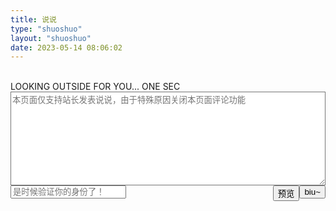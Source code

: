 ```yaml
---
title: 说说
type: "shuoshuo"
layout: "shuoshuo"
date: 2023-05-14 08:06:02
---
```

<script>
var img="";
var appID="giUOYfKbZte4iUcuZeWHv5V0-MdYXbMMI";
var appKEY="PaThTOIHI3iksEz1c4wu4RBs";
var per="5";
var username="EveSunMaple";
</script>
<link rel="stylesheet" href="/src/shuoshuov1.1.css" media="all">
<script src="https://cdn.jsdelivr.net/npm/leancloud-storage@4.5.3/dist/av-min.js"></script>
<script type="text/javascript" src="/src/os.js"></script>
<script type="text/javascript" src="/src/shuoshuov2.1.1.js"></script>
<body>
  <div id="lazy">
    <div class="preloader" style="opacity: 1; ">
  <svg version="1.1" id="sun" xmlns="http://www.w3.org/2000/svg" xmlns:xlink="http://www.w3.org/1999/xlink" x="0px" y="0px" width="10px" height="10px" viewBox="0 0 10 10" enable-background="new 0 0 10 10" xml:space="preserve" style="opacity: 1; margin-left: 0px; margin-top: 0px;">
    <g>
      <path fill="none" d="M6.942,3.876c-0.4-0.692-1.146-1.123-1.946-1.123c-0.392,0-0.779,0.104-1.121,0.301c-1.072,0.619-1.44,1.994-0.821,3.067C3.454,6.815,4.2,7.245,5,7.245c0.392,0,0.779-0.104,1.121-0.301C6.64,6.644,7.013,6.159,7.167,5.581C7.321,5,7.243,4.396,6.942,3.876z M6.88,5.505C6.745,6.007,6.423,6.427,5.973,6.688C5.676,6.858,5.34,6.948,5,6.948c-0.695,0-1.343-0.373-1.69-0.975C2.774,5.043,3.093,3.849,4.024,3.312C4.32,3.14,4.656,3.05,4.996,3.05c0.695,0,1.342,0.374,1.69,0.975C6.946,4.476,7.015,5,6.88,5.505z"></path>
      <path fill="none" d="M8.759,2.828C8.718,2.757,8.626,2.732,8.556,2.774L7.345,3.473c-0.07,0.041-0.094,0.132-0.053,0.202C7.319,3.723,7.368,3.75,7.419,3.75c0.025,0,0.053-0.007,0.074-0.02l1.211-0.699C8.774,2.989,8.8,2.899,8.759,2.828z"></path>
      <path fill="none" d="M1.238,7.171c0.027,0.047,0.077,0.074,0.128,0.074c0.025,0,0.051-0.008,0.074-0.02l1.211-0.699c0.071-0.041,0.095-0.133,0.054-0.203S2.574,6.228,2.503,6.269l-1.21,0.699C1.221,7.009,1.197,7.101,1.238,7.171z"></path>
      <path fill="none" d="M6.396,2.726c0.052,0,0.102-0.026,0.13-0.075l0.349-0.605C6.915,1.976,6.89,1.885,6.819,1.844c-0.07-0.042-0.162-0.017-0.202,0.054L6.269,2.503C6.228,2.574,6.251,2.666,6.322,2.706C6.346,2.719,6.371,2.726,6.396,2.726z"></path>
          <path fill="none" d="M3.472,7.347L3.123,7.952c-0.041,0.07-0.017,0.162,0.054,0.203C3.2,8.169,3.226,8.175,3.25,8.175c0.052,0,0.102-0.027,0.129-0.074l0.349-0.605c0.041-0.07,0.017-0.16-0.054-0.203C3.603,7.251,3.513,7.276,3.472,7.347z"></path>
          <path fill="none" d="M3.601,2.726c0.025,0,0.051-0.007,0.074-0.02C3.746,2.666,3.77,2.574,3.729,2.503l-0.35-0.604C3.338,1.828,3.248,1.804,3.177,1.844C3.106,1.886,3.082,1.976,3.123,2.047l0.35,0.604C3.5,2.7,3.549,2.726,3.601,2.726z"></path>
          <path fill="none" d="M6.321,7.292c-0.07,0.043-0.094,0.133-0.054,0.203l0.351,0.605c0.026,0.047,0.076,0.074,0.127,0.074c0.025,0,0.051-0.006,0.074-0.02c0.072-0.041,0.096-0.133,0.055-0.203l-0.35-0.605C6.483,7.276,6.393,7.253,6.321,7.292z"></path>
          <path fill="none" d="M2.202,5.146c0.082,0,0.149-0.065,0.149-0.147S2.284,4.851,2.202,4.851H1.503c-0.082,0-0.148,0.066-0.148,0.148s0.066,0.147,0.148,0.147H2.202z"></path>
          <path fill="none" d="M8.493,4.851H7.794c-0.082,0-0.148,0.066-0.148,0.148s0.066,0.147,0.148,0.147l0,0h0.699c0.082,0,0.148-0.065,0.148-0.147S8.575,4.851,8.493,4.851L8.493,4.851z"></path>
          <path fill="none" d="M5.146,2.203V0.805c0-0.082-0.066-0.148-0.148-0.148c-0.082,0-0.148,0.066-0.148,0.148v1.398c0,0.082,0.066,0.149,0.148,0.149C5.08,2.352,5.146,2.285,5.146,2.203z"></path>
          <path fill="none" d="M4.85,7.796v1.396c0,0.082,0.066,0.15,0.148,0.15c0.082,0,0.148-0.068,0.148-0.15V7.796c0-0.082-0.066-0.148-0.148-0.148C4.917,7.647,4.85,7.714,4.85,7.796z"></path>
          <path fill="none" d="M2.651,3.473L1.44,2.774C1.369,2.732,1.279,2.757,1.238,2.828C1.197,2.899,1.221,2.989,1.292,3.031l1.21,0.699c0.023,0.013,0.049,0.02,0.074,0.02c0.051,0,0.101-0.026,0.129-0.075C2.747,3.604,2.722,3.514,2.651,3.473z"></path>
          <path fill="none" d="M8.704,6.968L7.493,6.269c-0.07-0.041-0.162-0.016-0.201,0.055c-0.041,0.07-0.018,0.162,0.053,0.203l1.211,0.699c0.023,0.012,0.049,0.02,0.074,0.02c0.051,0,0.102-0.027,0.129-0.074C8.8,7.101,8.776,7.009,8.704,6.968z"></path>
      </g>
  </svg>
 
  <svg version="1.1" id="cloud" xmlns="http://www.w3.org/2000/svg" xmlns:xlink="http://www.w3.org/1999/xlink" x="0px" y="0px" width="10px" height="10px" viewBox="0 0 10 10" enable-background="new 0 0 10 10" xml:space="preserve">
    <path fill="none" d="M8.528,5.624H8.247c-0.085,0-0.156-0.068-0.156-0.154c0-0.694-0.563-1.257-1.257-1.257c-0.098,0-0.197,0.013-0.3,0.038C6.493,4.259,6.45,4.252,6.415,4.229C6.38,4.208,6.356,4.172,6.348,4.131C6.117,3.032,5.135,2.235,4.01,2.235c-1.252,0-2.297,0.979-2.379,2.23c-0.004,0.056-0.039,0.108-0.093,0.13C1.076,4.793,0.776,5.249,0.776,5.752c0,0.693,0.564,1.257,1.257,1.257h6.495c0.383,0,0.695-0.31,0.695-0.692S8.911,5.624,8.528,5.624z"></path>
  </svg>
 
  <div class="rain">
    <span class="drop"></span>
    <span class="drop"></span>
    <span class="drop"></span>
    <span class="drop"></span>
    <span class="drop"></span>
    <span class="drop"></span>
    <span class="drop"></span>
    <span class="drop"></span>
    <span class="drop"></span>
    <span class="drop"></span>
  </div>
  <div class="text">
    LOOKING OUTSIDE FOR YOU... ONE SEC
  </div>
</div>
  </div>
  <div id="primary" class="content-area" style="">
    <main id="main" class="site-main" role="main">
        <div id="shuoshuo_content">
            <div id="ccontent">
        </div>
<div id="sa"></div>
<div id="saa"></div>
<textarea id="neirong" placeholder="本页面仅支持站长发表说说，由于特殊原因关闭本页面评论功能" style="width:100%;height:150px;background-image: url(https://cdn.jsdelivr.net/gh/drew233/cdn/20200409110727.webp);background-size: contain;background-repeat: no-repeat;background-position: right;"></textarea>
<button onclick="savecontent()" style="float :right;">biu~</button>
<button onclick="preview()" style="float :right;">预览</button>
<input type="password" id="key" value="" class="mytxt" placeholder="是时候验证你的身份了！" autocomplete="off"/>
 
<div id="preview"></div>
</div>
</body>
